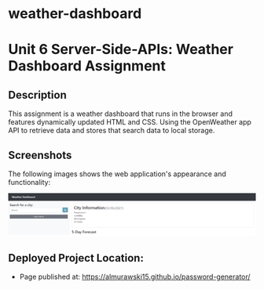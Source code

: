 # weather-dashboard

# Unit 6 Server-Side-APIs: Weather Dashboard Assignment 

## Description
This assignment is a weather dashboard that runs in the browser and features dynamically updated HTML and CSS. Using the OpenWeather app API to retrieve data and stores that search data to local storage.

## Screenshots

The following images shows the web application's appearance and functionality:

![weather-dashboard](weather-snip-1.png)

## Deployed Project Location: 
* Page published at: https://almurawski15.github.io/password-generator/

